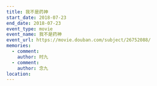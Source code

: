 ```yaml
---
title: 我不是药神
start_date: 2018-07-23
end_date: 2018-07-23
event_type: movie
event_name: 我不是药神
event_url: https://movie.douban.com/subject/26752088/
memories:
  - comment: 
    author: 时九
  - comment: 
    author: 念九  
location: 
---
```

